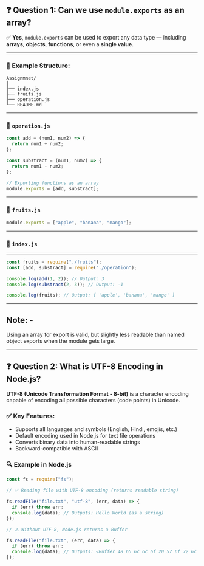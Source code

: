 ## ❓ Question 1: Can we use `module.exports` as an array?

✅ **Yes**, `module.exports` can be used to export any data type — including **arrays**, **objects**, **functions**, or even a **single value**.

---

### 📁 Example Structure:

```
Assignmnet/
│
├── index.js
├── fruits.js
├── operation.js
└── README.md
```

---

### 📄 `operation.js`

```js
const add = (num1, num2) => {
  return num1 + num2;
};

const substract = (num1, num2) => {
  return num1 - num2;
};

// Exporting functions as an array
module.exports = [add, substract];
```

---

### 📄 `fruits.js`

```js
module.exports = ["apple", "banana", "mango"];
```

---

### 📄 `index.js`

---

```js
const fruits = require("./fruits");
const [add, substract] = require("./operation");

console.log(add(1, 2)); // Output: 3
console.log(substract(2, 3)); // Output: -1

console.log(fruits); // Output: [ 'apple', 'banana', 'mango' ]
```

---

## Note: - 
Using an array for export is valid, but slightly less readable than named object exports when the module gets large.

---

## ❓ Question 2: What is UTF-8 Encoding in Node.js?

**UTF-8 (Unicode Transformation Format - 8-bit)** is a character encoding capable of encoding all possible characters (code points) in Unicode.

### ✅ Key Features:
- Supports all languages and symbols (English, Hindi, emojis, etc.)
- Default encoding used in Node.js for text file operations
- Converts binary data into human-readable strings
- Backward-compatible with ASCII

### 🔍 Example in Node.js

```js
const fs = require("fs");

// ✅ Reading file with UTF-8 encoding (returns readable string)

fs.readFile("file.txt", "utf-8", (err, data) => {
  if (err) throw err;
  console.log(data); // Outputs: Hello World (as a string)
});

// ⚠️ Without UTF-8, Node.js returns a Buffer

fs.readFile("file.txt", (err, data) => {
  if (err) throw err;
  console.log(data); // Outputs: <Buffer 48 65 6c 6c 6f 20 57 6f 72 6c 64>
});
